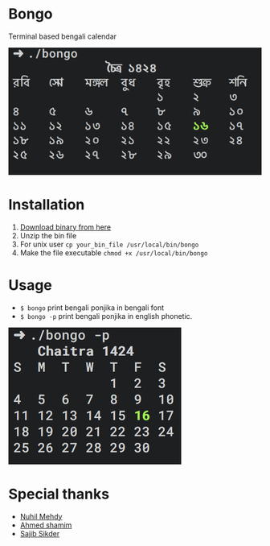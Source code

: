 Bongo
========
Terminal based bengali calendar

![Bongo screenshot](screenshot-bn.png)

# Installation

1. [Download binary from here](https://github.com/thedevsaddam/bongo/raw/master/bin.zip)
1. Unzip the bin file
1. For unix user `cp your_bin_file /usr/local/bin/bongo`
1. Make the file executable `chmod +x /usr/local/bin/bongo`

# Usage
* `$ bongo` print bengali ponjika in bengali font
* `$ bongo -p` print bengali ponjika in english phonetic.

![Bongo phonetic screenshot](screenshot-en.png)

# Special thanks
* [Nuhil Mehdy](https://github.com/nuhil)
* [Ahmed shamim](https://github.com/me-shaon)
* [Sajib Sikder](https://github.com/mhshajib)
